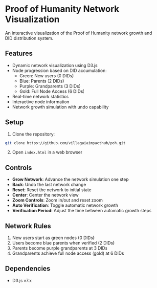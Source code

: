 # Proof of Humanity Network Visualization

An interactive visualization of the Proof of Humanity network growth and DID distribution system.

## Features

- Dynamic network visualization using D3.js
- Node progression based on DID accumulation:
  - Green: New users (0 DIDs)
  - Blue: Parents (2 DIDs)
  - Purple: Grandparents (3 DIDs)
  - Gold: Full Node Access (6 DIDs)
- Real-time network statistics
- Interactive node information
- Network growth simulation with undo capability

## Setup

1. Clone the repository:
```bash
git clone https://github.com/villagaiaimpacthub/poh.git
```

2. Open `index.html` in a web browser

## Controls

- **Grow Network**: Advance the network simulation one step
- **Back**: Undo the last network change
- **Reset**: Reset the network to initial state
- **Center**: Center the network view
- **Zoom Controls**: Zoom in/out and reset zoom
- **Auto Verification**: Toggle automatic network growth
- **Verification Period**: Adjust the time between automatic growth steps

## Network Rules

1. New users start as green nodes (0 DIDs)
2. Users become blue parents when verified (2 DIDs)
3. Parents become purple grandparents at 3 DIDs
4. Grandparents achieve full node access (gold) at 6 DIDs

## Dependencies

- D3.js v7.x 